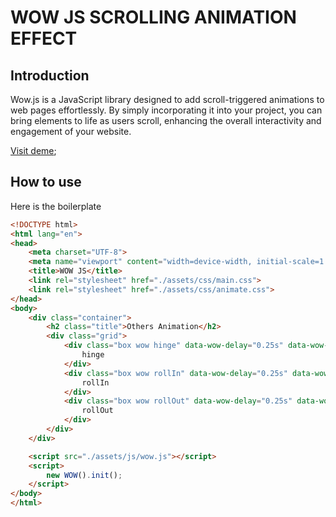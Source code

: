 # WOW JS SCROLLING ANIMATION EFFECT

## Introduction
Wow.js is a JavaScript library designed to add scroll-triggered animations to web pages effortlessly. By simply incorporating it into your project, you can bring elements to life as users scroll, enhancing the overall interactivity and engagement of your website.

[Visit deme](https://vxlrubel.github.io/wowjs/);

## How to use

Here is the boilerplate 

```html
<!DOCTYPE html>
<html lang="en">
<head>
    <meta charset="UTF-8">
    <meta name="viewport" content="width=device-width, initial-scale=1.0">
    <title>WOW JS</title>
    <link rel="stylesheet" href="./assets/css/main.css">
    <link rel="stylesheet" href="./assets/css/animate.css">
</head>
<body>
    <div class="container">
        <h2 class="title">Others Animation</h2>
        <div class="grid">
            <div class="box wow hinge" data-wow-delay="0.25s" data-wow-iteration="1" data-wow-duration="0.5">
                hinge
            </div>
            <div class="box wow rollIn" data-wow-delay="0.25s" data-wow-iteration="1" data-wow-duration="0.5">
                rollIn
            </div>
            <div class="box wow rollOut" data-wow-delay="0.25s" data-wow-iteration="1" data-wow-duration="0.5">
                rollOut
            </div>
        </div>
    </div>

    <script src="./assets/js/wow.js"></script>
    <script>
        new WOW().init();
    </script>
</body>
</html>
```

